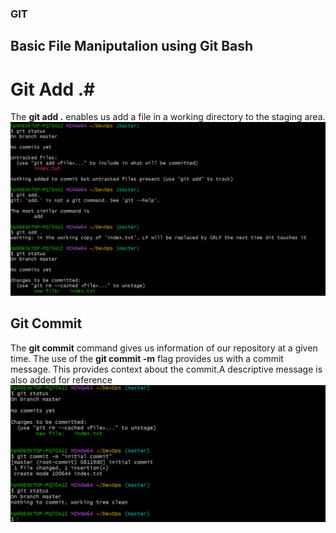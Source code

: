 ### GIT ###
## Basic File Maniputalion using Git Bash ##
# Git Add .#
The **git add .** enables us add a file in a working directory to the staging area. 
![Below screeshot shows a text file in a working directory before being added to a staging area](Image/Gitadd.png)
## Git Commit ##
The **git commit** command gives us information of our repository at a given time. The use of the **git commit -m** flag provides us with a commit message. This provides context about the commit.A descriptive message is also added for reference
![Below screenshot shows the git commit -m flag used as well as a descriptive message providing context on our commit](Image/gitcommit.png)
